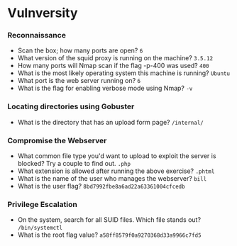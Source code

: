 # Vulnversity

### Reconnaissance
- Scan the box; how many ports are open? `6` <br />
- What version of the squid proxy is running on the machine? `3.5.12` <br />
- How many ports will Nmap scan if the flag -p-400 was used? `400` <br />
- What is the most likely operating system this machine is running? `Ubuntu` <br />
- What port is the web server running on? `6` <br />
- What is the flag for enabling verbose mode using Nmap? `-v` <br />

### Locating directories using Gobuster
- What is the directory that has an upload form page? `/internal/` <br />

### Compromise the Webserver
- What common file type you'd want to upload to exploit the server is blocked? Try a couple to find out. `.php` <br />
- What extension is allowed after running the above exercise? `.phtml` <br />
- What is the name of the user who manages the webserver? `bill` <br />
- What is the user flag? `8bd7992fbe8a6ad22a63361004cfcedb` <br />

### Privilege Escalation
- On the system, search for all SUID files. Which file stands out? `/bin/systemctl` <br />
- What is the root flag value? `a58ff8579f0a9270368d33a9966c7fd5` <br />
